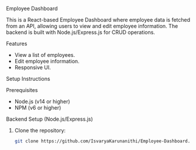 Employee Dashboard

This is a React-based Employee Dashboard where employee data is fetched from an API, allowing users to view and edit employee information. The backend is built with Node.js/Express.js for CRUD operations.

Features
- View a list of employees.
- Edit employee information.
- Responsive UI.

Setup Instructions

Prerequisites

- Node.js (v14 or higher)
- NPM (v6 or higher)

Backend Setup (Node.js/Express.js)

1. Clone the repository:
   ```bash
   git clone https://github.com/IsvaryaKarunanithi/Employee-Dashboard.git
